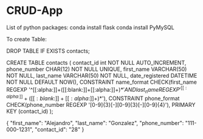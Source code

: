 # CRUD-App
List of python packages:
conda install flask
conda install PyMySQL



To create Table:

DROP TABLE IF EXISTS contacts;

CREATE TABLE contacts (
    contact_id int NOT NULL AUTO_INCREMENT,
    phone_number CHAR(12) NOT NULL UNIQUE,
    first_name VARCHAR(50) NOT NULL,
    last_name VARCHAR(50) NOT NULL,
    date_registered DATETIME NOT NULL DEFAULT NOW(),
    CONSTRAINT name_format CHECK(first_name REGEXP '^[[:alpha:]]+([[:blank:]]+[[:alpha:]]+)*$' 
    AND last_name REGEXP '^[[:alpha:]]+([[:blank:]]+[[:alpha:]]+)*$'),
    CONSTRAINT phone_format CHECK(phone_number REGEXP '[0-9]{3}[-][0-9]{3}[-][0-9]{4}'),
    PRIMARY KEY (contact_id)
);


{
    "first_name": "Alejandro",
    "last_name": "Gonzalez",
    "phone_number": "111-000-1231",
    "contact_id": "28"
}